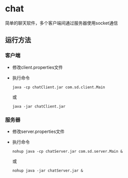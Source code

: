 # chat

简单的聊天软件，多个客户端间通过服务器使用socket通信

## 运行方法
### 客户端
* 修改client.properties文件
* 执行命令

  ```
  java -cp chatClient.jar com.sd.client.Main
  ```
  或
  ```
  java -jar chatClient.jar
  ```
### 服务器
* 修改server.properties文件
* 执行命令

  ```
  nohup java -cp chatServer.jar com.sd.server.Main &
  ```
  或
  ```
  nohup java -jar chatServer.jar &
  ```
